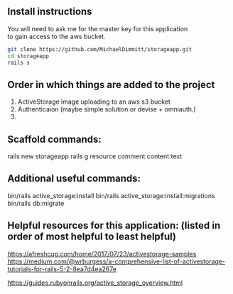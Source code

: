 ## Install instructions
You will need to ask me for the master key for this application 
<br/>to gain access to the aws bucket.
```bash
git clone https://github.com/MichaelDimmitt/storageapp.git
cd storageapp
rails s
```

## Order in which things are added to the project
1) ActiveStorage image uploading to an aws s3 bucket
2) Authenticaion (maybe simple solution or devise + omniauth.)
3) 

## Scaffold commands:
rails new storageapp
rails g resource comment content:text

## Additional useful commands:
bin/rails active_storage:install
bin/rails active_storage:install:migrations
bin/rails db:migrate

## Helpful resources for this application: (listed in order of most helpful to least helpful)
https://afreshcup.com/home/2017/07/23/activestorage-samples
https://medium.com/@wrburgess/a-comprehensive-list-of-activestorage-tutorials-for-rails-5-2-8ea7d4ea267e

https://guides.rubyonrails.org/active_storage_overview.html
